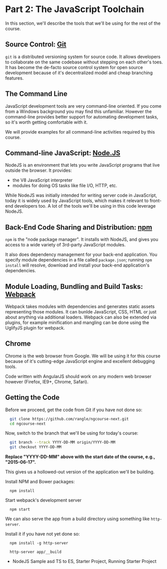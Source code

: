 # Part 2: The JavaScript Toolchain

In this section, we'll describe the tools that we'll be using for the
rest of the course.

## Source Control: [Git](http://git-scm.com/)

`git` is a distributed versioning system for source code.  It allows developers
to collaborate on the same codebase without stepping on each other's toes.  It
has become the de-facto source control system for open source development
because of it's decentralized model and cheap branching features.

## The Command Line

JavaScript development tools are very command-line oriented.  If you come from
a Windows background you may find this unfamiliar.  However the command-line
provides better support for automating development tasks, so it's worth getting
comfortable with it.

We will provide examples for all command-line activities required by this
course.

## Command-line JavaScript: [Node.JS](http://nodejs.org)

NodeJS is an environment that lets you write JavaScript programs that live
outside the browser.  It provides:

* the V8 JavaScript interpreter
* modules for doing OS tasks like file I/O, HTTP, etc.

While NodeJS was initially intended for writing server code in JavaScript,
today it is widely used by JavaScript tools, which makes it relevant to
front-end developers too. A lot of the tools we'll be using in this code
leverage NodeJS.

## Back-End Code Sharing and Distribution: [npm](https://www.npmjs.com/)

`npm` is the "node package manager".  It installs with NodeJS, and gives you
access to a wide variety of 3rd-party JavaScript modules.

It also does dependency management for your back-end application.  You specify
module dependencies in a file called `package.json`; running `npm install`
will resolve, download and install your back-end application's dependencies.

## Module Loading, Bundling and Build Tasks: [Webpack](http://webpack.github.io/docs/what-is-webpack.html)

Webpack takes modules with dependencies and generates static assets representing those modules.
It can bunlde JavaScript, CSS, HTML or just about anything via additional loaders. Webpack can also
be extended via plugins, for example minification and mangling can be done using the UglifyJS plugin for webpack.

## Chrome

Chrome is the web browser from Google.  We will be using it for this course
because of it's cutting-edge JavaScript engine and excellent debugging tools.

Code written with AngularJS should work on any modern web browser however
(Firefox, IE9+, Chrome, Safari).

## Getting the Code

Before we proceed, get the code from Git if you have not done so:

```bash
  git clone https://github.com/rangle/ngcourse-next.git
  cd ngcourse-next
```

Now, switch to the branch that we'll be using for today's course:

```bash
  git branch --track YYYY-DD-MM origin/YYYY-DD-MM
  git checkout YYYY-DD-MM
```

**Replace "YYYY-DD-MM" above with the start date of the course, e.g., "2015-06-17".**

This gives us a hollowed-out version of the application we'll be building.

Install NPM and Bower packages:

```
  npm install
```

Start webpack's development server

```
  npm start
```

We can also serve the app from a build directory using something like `http-server`.

Install it if you have not yet done so:

```
  npm install -g http-server
```

```
  http-server app/__build
```

 - NodeJS Sample
 asd TS to ES, Starter Project, Running Starter Project
 
 
 
